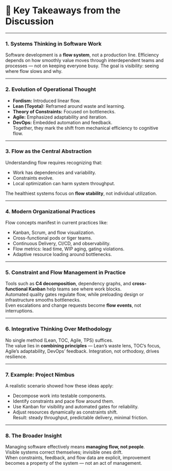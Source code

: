 # 🧠 Key Takeaways from the Discussion  

---

### 1. Systems Thinking in Software Work  
Software development is a **flow system**, not a production line. Efficiency depends on how smoothly value moves through interdependent teams and processes — not on keeping everyone busy. The goal is visibility: seeing where flow slows and why.

---

### 2. Evolution of Operational Thought  
- **Fordism:** Introduced linear flow.  
- **Lean (Toyota):** Reframed around waste and learning.  
- **Theory of Constraints:** Focused on bottlenecks.  
- **Agile:** Emphasized adaptability and iteration.  
- **DevOps:** Embedded automation and feedback.  
Together, they mark the shift from mechanical efficiency to cognitive flow.

---

### 3. Flow as the Central Abstraction  
Understanding flow requires recognizing that:  
- Work has dependencies and variability.  
- Constraints evolve.  
- Local optimization can harm system throughput.  

The healthiest systems focus on **flow stability**, not individual utilization.

---

### 4. Modern Organizational Practices  
Flow concepts manifest in current practices like:  
- Kanban, Scrum, and flow visualization.  
- Cross-functional pods or tiger teams.  
- Continuous Delivery, CI/CD, and observability.  
- Flow metrics: lead time, WIP aging, gating violations.  
- Adaptive resource loading around bottlenecks.  

---

### 5. Constraint and Flow Management in Practice  
Tools such as **C4 decomposition**, dependency graphs, and **cross-functional Kanban** help teams see where work blocks.  
Automated quality gates regulate flow, while preloading design or infrastructure smooths bottlenecks.  
Even escalations and change requests become **flow events**, not interruptions.

---

### 6. Integrative Thinking Over Methodology  
No single method (Lean, TOC, Agile, TPS) suffices.  
The value lies in **combining principles** — Lean’s waste lens, TOC’s focus, Agile’s adaptability, DevOps’ feedback. Integration, not orthodoxy, drives resilience.

---

### 7. Example: Project Nimbus  
A realistic scenario showed how these ideas apply:  
- Decompose work into testable components.  
- Identify constraints and pace flow around them.  
- Use Kanban for visibility and automated gates for reliability.  
- Adjust resources dynamically as constraints shift.  
Result: steady throughput, predictable delivery, minimal friction.

---

### 8. The Broader Insight  
Managing software effectively means **managing flow, not people**.  
Visible systems correct themselves; invisible ones drift.  
When constraints, feedback, and flow data are explicit, improvement becomes a property of the system — not an act of management.
